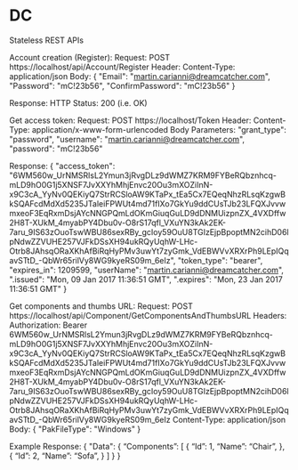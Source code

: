 # DC


Stateless REST APIs

Account creation (Register):
Request:
POST https://localhost/api/Account/Register
Header:
Content-Type: application/json
Body:
{
  "Email": "martin.carianni@dreamcatcher.com",
  "Password": "mC!23b56",
  "ConfirmPassword": "mC!23b56"
}

Response:
HTTP Status: 200 (i.e. OK)


Get access token:
Request:
POST https://localhost/Token
Header:
Content-Type: application/x-www-form-urlencoded
Body Parameters:
"grant_type": "password",
"username": "martin.carianni@dreamcatcher.com",
"password": "mC!23b56"

Response:
{
 "access_token": "6WM560w_UrNMSRlsL2Ymun3jRvgDLz9dWMZ7KRM9FYBeRQbznhcq-mLD9hO0G1j5XNSF7JvXXYhMhjEnvc20Ou3mXOZiInN-x9C3cA_YyNv0QEKiyQ7StrRCSloAW9KTaPx_tEa5Cx7EQeqNhzRLsqKzgwBkSQAFcdMdXd5235JTaleiFPWUt4md71fIXo7GkYu9ddCUsTJb23LFQXJvvwmxeoF3EqRxmDsjAYcNNGPQmLdOKmGiuqGuLD9dDNMUizpnZX_4VXDffw2H8T-XUkM_4myabPY4Dbu0v-O8rS17qfl_VXuYN3kAk2EK-7aru_9IS63zOuoTswWBU86sexRBy_gcIoy59OuU8TGIzEjpBpoptMN2cihD06lpNdwZZVUHE257VJFkDSsXH94ukRQyUqhW-LHc-Otrb8JAhsqORaXKhAfBiRqHyPMv3uwYt7zyGmk_VdEBWVvXRXrPh9LEpIQqavSTtD_-QbWr65rilVy8WG9kyeRS09m_6eIz",
 "token_type": "bearer",
 "expires_in": 1209599,
 "userName": "martin.carianni@dreamcatcher.com",
 ".issued": "Mon, 09 Jan 2017 11:36:51 GMT",
 ".expires": "Mon, 23 Jan 2017 11:36:51 GMT"
}


Get components and thumbs URL:
Request:
POST https://localhost/api/Component/GetComponentsAndThumbsURL
Headers:
Authorization:
Bearer 6WM560w_UrNMSRlsL2Ymun3jRvgDLz9dWMZ7KRM9FYBeRQbznhcq-mLD9hO0G1j5XNSF7JvXXYhMhjEnvc20Ou3mXOZiInN-x9C3cA_YyNv0QEKiyQ7StrRCSloAW9KTaPx_tEa5Cx7EQeqNhzRLsqKzgwBkSQAFcdMdXd5235JTaleiFPWUt4md71fIXo7GkYu9ddCUsTJb23LFQXJvvwmxeoF3EqRxmDsjAYcNNGPQmLdOKmGiuqGuLD9dDNMUizpnZX_4VXDffw2H8T-XUkM_4myabPY4Dbu0v-O8rS17qfl_VXuYN3kAk2EK-7aru_9IS63zOuoTswWBU86sexRBy_gcIoy59OuU8TGIzEjpBpoptMN2cihD06lpNdwZZVUHE257VJFkDSsXH94ukRQyUqhW-LHc-Otrb8JAhsqORaXKhAfBiRqHyPMv3uwYt7zyGmk_VdEBWVvXRXrPh9LEpIQqavSTtD_-QbWr65rilVy8WG9kyeRS09m_6eIz
Content-Type: application/json
Body:
{
  "PakFileType": "Windows"
}

Example Response:
{
  "Data": {
    “Components”: [
      {
        “Id”: 1,
        “Name”: “Chair”,
      },
      {
        “Id”: 2,
        “Name”: “Sofa”,
      }
    ]
  }
}
